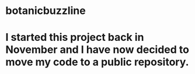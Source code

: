 # botanicbuzzline
# I started this project back in November and I have now decided to move my code to a public repository.
